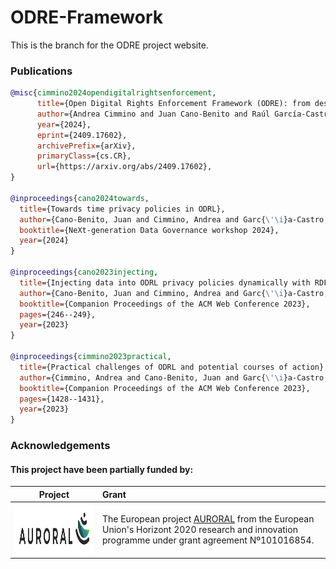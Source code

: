 
# ODRE-Framework

This is the branch for the ODRE project website.

### Publications

```bibtex
@misc{cimmino2024opendigitalrightsenforcement,
      title={Open Digital Rights Enforcement Framework (ODRE): from descriptive to enforceable policies}, 
      author={Andrea Cimmino and Juan Cano-Benito and Raúl García-Castro},
      year={2024},
      eprint={2409.17602},
      archivePrefix={arXiv},
      primaryClass={cs.CR},
      url={https://arxiv.org/abs/2409.17602}, 
}

@inproceedings{cano2024towards,
  title={Towards time privacy policies in ODRL},
  author={Cano-Benito, Juan and Cimmino, Andrea and Garc{\'\i}a-Castro, Ra{\'u}l},
  booktitle={NeXt-generation Data Governance workshop 2024},
  year={2024}
}

@inproceedings{cano2023injecting,
  title={Injecting data into ODRL privacy policies dynamically with RDF mappings},
  author={Cano-Benito, Juan and Cimmino, Andrea and Garc{\'\i}a-Castro, Ra{\'u}l},
  booktitle={Companion Proceedings of the ACM Web Conference 2023},
  pages={246--249},
  year={2023}
}

@inproceedings{cimmino2023practical,
  title={Practical challenges of ODRL and potential courses of action},
  author={Cimmino, Andrea and Cano-Benito, Juan and Garc{\'\i}a-Castro, Ra{\'u}l},
  booktitle={Companion Proceedings of the ACM Web Conference 2023},
  pages={1428--1431},
  year={2023}
}
```

### Acknowledgements

#### This project have been partially funded by:

 | Project       | Grant |
 |   :---:      |      :---      |
 | <img src="https://raw.githubusercontent.com/ODRE-Framework/ODRE-Framework/refs/heads/main/img/auroral.png" height="80"/>   | The European project [AURORAL](https://www.auroral.eu/) from the European Union's Horizont 2020 research and innovation programme under grant agreement Nº101016854. |
